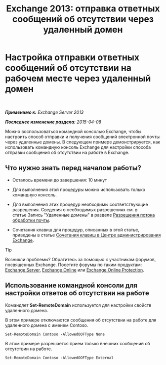 ﻿---
title: 'Exchange 2013: отправка ответных сообщений об отсутствии через удаленный домен'
TOCTitle: Настройка отправки ответных сообщений об отсутствии на рабочем месте через удаленный домен
ms:assetid: 0c1e56be-7a29-4294-9762-600f9f788741
ms:mtpsurl: https://technet.microsoft.com/ru-ru/library/JJ657713(v=EXCHG.150)
ms:contentKeyID: 50487463
ms.date: 05/22/2018
mtps_version: v=EXCHG.150
ms.translationtype: MT
---

# Настройка отправки ответных сообщений об отсутствии на рабочем месте через удаленный домен

 

_**Применимо к:** Exchange Server 2013_

_**Последнее изменение раздела:** 2015-04-08_

Можно воспользоваться командной консолью Exchange, чтобы настроить способ отправки и получения сообщений электронной почты через удаленные домены. В следующем примере демонстрируется, как использовать командную консоль Exchange для настройки способа отправки сообщения об отсутствии на работе в Exchange.

## Что нужно знать перед началом работы?

  - Осталось времени до завершения: 10 минут

  - Для выполнения этой процедуры можно использовать только командную консоль.

  - Для выполнения этих процедур необходимы соответствующие разрешения. Сведения о необходимых разрешениях см. в статье Запись "Удаленные домены" в разделе [Разрешения потока обработки почты](mail-flow-permissions-exchange-2013-help.md).

  - Сочетания клавиш для процедур, описанных в этой статье, приведены в статье [Сочетания клавиш в Центре администрирования Exchange](keyboard-shortcuts-in-the-exchange-admin-center-exchange-online-protection-help.md).

> [!TIP]  
> Возникли проблемы? Обратитесь за помощью к участникам форумов, посвященных Exchange. Посетите форумы по таким продуктам: <a href="https://go.microsoft.com/fwlink/p/?linkid=60612">Exchange Server</a>, <a href="https://go.microsoft.com/fwlink/p/?linkid=267542">Exchange Online</a> или <a href="https://go.microsoft.com/fwlink/p/?linkid=285351">Exchange Online Protection</a>.


## Использование командной консоли для настройки ответов об отсутствии на работе

Командлет **Set-RemoteDomain** используется для настройки свойств удаленного домена.

В этом примере отключаются сообщения об отсутствии на работе для удаленного домена с именем Contoso.

    Set-RemoteDomain Contoso -AllowedOOFType None

В этом примере разрешается прием только внешних сообщений об отсутствии на работе.

    Set-RemoteDomain Contoso -AllowedOOFType External

